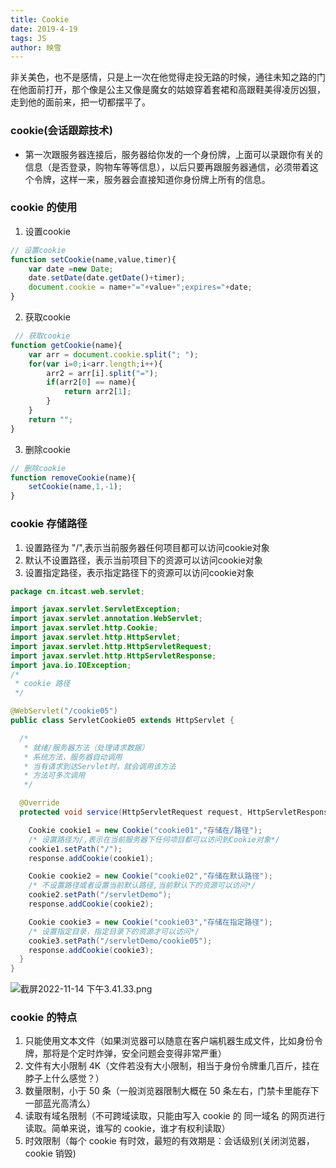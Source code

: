 ```yaml
---
title: Cookie
date: 2019-4-19
tags: JS
author: 映雪
---
```


非关美色，也不是感情，只是上一次在他觉得走投无路的时候，通往未知之路的门在他面前打开，那个像是公主又像是魔女的姑娘穿着套裙和高跟鞋美得凌厉凶狠，走到他的面前来，把一切都摆平了。

<!--more-->

### cookie(会话跟踪技术)

- 第一次跟服务器连接后，服务器给你发的一个身份牌，上面可以录跟你有关的信息（是否登录，购物车等等信息），以后只要再跟服务器通信，必须带着这个令牌，这样一来，服务器会直接知道你身份牌上所有的信息。


### cookie 的使用

1. 设置cookie

```js
// 设置cookie
function setCookie(name,value,timer){
    var date =new Date;
    date.setDate(date.getDate()+timer);
    document.cookie = name+"="+value+";expires="+date;
}

```

2. 获取cookie

```js
 // 获取cookie
function getCookie(name){
    var arr = document.cookie.split("; ");
    for(var i=0;i<arr.length;i++){
        arr2 = arr[i].split("=");
        if(arr2[0] == name){
            return arr2[1];
        }
    }
    return "";
}
```

3. 删除cookie

```js
// 删除cookie
function removeCookie(name){
    setCookie(name,1,-1);
}
```

### cookie 存储路径

1. 设置路径为 "/",表示当前服务器任何项目都可以访问cookie对象
2. 默认不设置路径，表示当前项目下的资源可以访问cookie对象
3. 设置指定路径，表示指定路径下的资源可以访问cookie对象

```java
package cn.itcast.web.servlet;

import javax.servlet.ServletException;
import javax.servlet.annotation.WebServlet;
import javax.servlet.http.Cookie;
import javax.servlet.http.HttpServlet;
import javax.servlet.http.HttpServletRequest;
import javax.servlet.http.HttpServletResponse;
import java.io.IOException;
/*
 * cookie 路径
 */

@WebServlet("/cookie05")
public class ServletCookie05 extends HttpServlet {

  /*
   * 就绪/服务器方法（处理请求数据）
   * 系统方法，服务器自动调用
   * 当有请求到达Servlet时，就会调用该方法
   * 方法可多次调用
   */

  @Override
  protected void service(HttpServletRequest request, HttpServletResponse response) throws ServletException, IOException {

    Cookie cookie1 = new Cookie("cookie01","存储在/路径");
    /* 设置路径为/,表示在当前服务器下任何项目都可以访问到Cookie对象*/
    cookie1.setPath("/");
    response.addCookie(cookie1);

    Cookie cookie2 = new Cookie("cookie02","存储在默认路径");
    /* 不设置路径或者设置当前默认路径,当前默认下的资源可以访问*/
    cookie2.setPath("/servletDemo");
    response.addCookie(cookie2);

    Cookie cookie3 = new Cookie("cookie03","存储在指定路径");
    /* 设置指定目录，指定目录下的资源才可以访问*/
    cookie3.setPath("/servletDemo/cookie05");
    response.addCookie(cookie3);
  }
}

```

![截屏2022-11-14 下午3.41.33.png](/images/2022/11/14/JDIWGSnqoCTwEFZ.png)




### cookie 的特点

1. 只能使用文本文件（如果浏览器可以随意在客户端机器生成文件，比如身份令牌，那将是个定时炸弹，安全问题会变得非常严重）
2. 文件有大小限制 4K（文件若没有大小限制，相当于身份令牌重几百斤，挂在脖子上什么感觉？）
3. 数量限制，小于 50 条（一般浏览器限制大概在 50 条左右，门禁卡里能存下一部蓝光高清么）
4. 读取有域名限制（不可跨域读取，只能由写入 cookie 的 同一域名 的网页进行读取。简单来说，谁写的 cookie，谁才有权利读取）
5. 时效限制（每个 cookie 有时效，最短的有效期是：会话级别(关闭浏览器，cookie 销毁)


